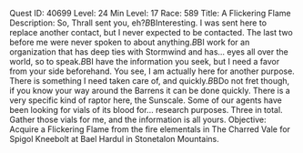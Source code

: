 Quest ID: 40699
Level: 24
Min Level: 17
Race: 589
Title: A Flickering Flame
Description: So, Thrall sent you, eh?$B$BInteresting. I was sent here to replace another contact, but I never expected to be contacted. The last two before me were never spoken to about anything.$B$BI work for an organization that has deep ties with Stormwind and has... eyes all over the world, so to speak.$B$BI have the information you seek, but I need a favor from your side beforehand. You see, I am actually here for another purpose. There is something I need taken care of, and quickly.$B$BDo not fret though, if you know your way around the Barrens it can be done quickly. There is a very specific kind of raptor here, the Sunscale. Some of our agents have been looking for vials of its blood for... research purposes. Three in total. Gather those vials for me, and the information is all yours.
Objective: Acquire a Flickering Flame from the fire elementals in The Charred Vale for Spigol Kneebolt at Bael Hardul in Stonetalon Mountains.
